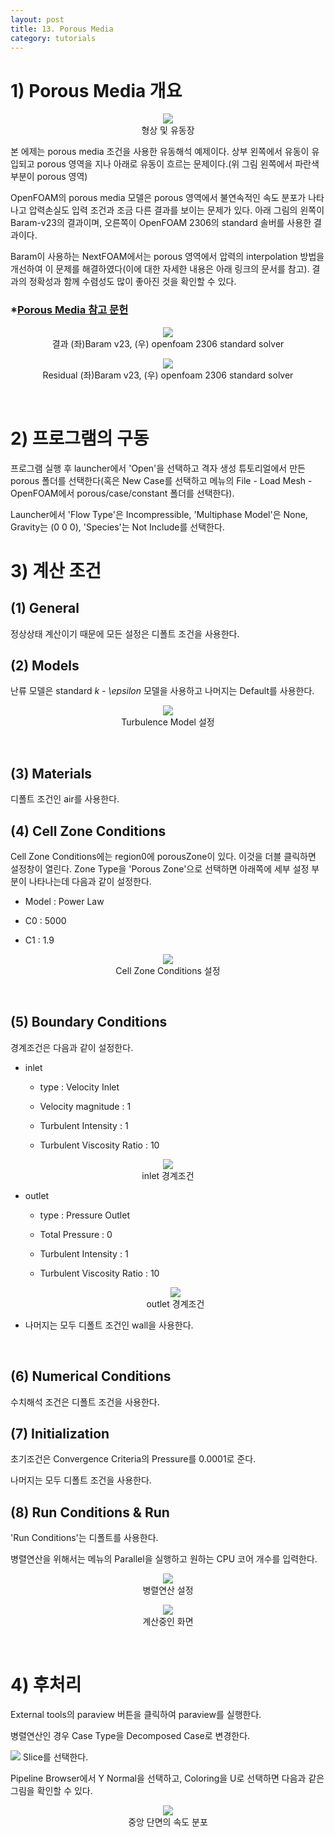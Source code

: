 ```yaml
---
layout: post
title: 13. Porous Media
category: tutorials
---
```


# 1) Porous Media 개요 

<p style="text-align: center">
    <img src="https://github.com/nextfoam/baram-pages/raw/main/screenshots/mesh/porousMedia/intro.png"><br> 형상 및 유동장
</p>

본 에제는 porous media 조건을 사용한 유동해석 예제이다. 상부 왼쪽에서 유동이 유입되고 porous 영역을 지나 아래로 유동이 흐르는 문제이다.(위 그림 왼쪽에서 파란색 부분이 porous 영역)

OpenFOAM의 porous media 모델은 porous 영역에서 불연속적인 속도 분포가 나타나고 압력손실도 입력 조건과 조금 다른 결과를 보이는 문제가 있다. 아래 그림의 왼쪽이 Baram-v23의 결과이며, 오른쪽이 OpenFOAM 2306의 standard 솔버를 사용한 결과이다. 

Baram이 사용하는 NextFOAM에서는 porous 영역에서 압력의 interpolation 방법을 개선하여 이 문제를 해결하였다(이에 대한 자세한 내용은 아래 링크의 문서를 참고). 결과의 정확성과 함께 수렴성도 많이 좋아진 것을 확인할 수 있다.

### *[Porous Media 참고 문헌](https://nextfoam.co.kr/proc/DownloadProc.php?fName=231101140051_yvpJhMF0nY.pdf&realfName=10thOKUCC_OpenFOAM%EC%82%AC%EC%86%8C%ED%95%9C%EB%AC%B8%EC%A0%9C%EB%93%A4.pdf)

<p style="text-align: center">
    <img src="https://github.com/nextfoam/baram-pages/raw/main/screenshots/mesh/porousMedia/res.png"><br> 결과 (좌)Baram v23, (우) openfoam 2306 standard solver
</p>

<p style="text-align: center">
    <img src="https://github.com/nextfoam/baram-pages/raw/main/screenshots/mesh/porousMedia/residual-1.png"><br> Residual (좌)Baram v23, (우) openfoam 2306 standard solver
</p>
<br/>

# 2) 프로그램의 구동

프로그램 실행 후 launcher에서 'Open'을 선택하고 격자 생성 튜토리얼에서 만든 porous 폴더를 선택한다(혹은 New Case를 선택하고 메뉴의 File - Load Mesh - OpenFOAM에서 porous/case/constant 폴더를 선택한다).

Launcher에서 'Flow Type'은 Incompressible, 'Multiphase Model'은 None, Gravity는 (0 0 0), 'Species'는 Not Include를 선택한다.
<br/>

# 3) 계산 조건

## (1) General

정상상태 계산이기 때문에 모든 설정은 디폴트 조건을 사용한다. 

## (2) Models

난류 모델은 standard _k - \epsilon_ 모델을 사용하고 나머지는 Default를 사용한다.

<p style="text-align: center">
    <img src="https://github.com/nextfoam/baram-pages/raw/main/screenshots/porousMedia/turbulence.png"><br> Turbulence Model 설정
</p>
<br/>

## (3) Materials

디폴트 조건인 air를 사용한다.
<br/>

## (4) Cell Zone Conditions

Cell Zone Conditions에는 region0에 porousZone이 있다. 이것을 더블 클릭하면 설정창이 열린다. Zone Type을 'Porous Zone'으로 선택하면 아래쪽에 세부 설정 부분이 나타나는데 다음과 같이 설정한다.

* Model : Power Law

* C0 : 5000

* C1 : 1.9

<p style="text-align: center">
    <img src="https://github.com/nextfoam/baram-pages/raw/main/screenshots/porousMedia/cellZone.png"><br> Cell Zone Conditions 설정
</p>
<br/>

## (5) Boundary Conditions

경계조건은 다음과 같이 설정한다.

* inlet

  + type : Velocity Inlet
  
  + Velocity magnitude : 1
  
  + Turbulent Intensity : 1
  
  + Turbulent Viscosity Ratio : 10 
 
 <p style="text-align: center">
    <img src="https://github.com/nextfoam/baram-pages/raw/main/screenshots/porousMedia/inlet.png"><br> inlet 경계조건
 </p>

* outlet

  + type : Pressure Outlet
  
  + Total Pressure : 0
  
  + Turbulent Intensity : 1
  
  + Turbulent Viscosity Ratio : 10
  
   <p style="text-align: center">
    <img src="https://github.com/nextfoam/baram-pages/raw/main/screenshots/porousMedia/outlet.png"><br> outlet 경계조건
   </p>

* 나머지는 모두 디폴트 조건인 wall을 사용한다.
<br/>

## (6) Numerical Conditions

수치해석 조건은 디폴트 조건을 사용한다.
<br/>

## (7) Initialization

초기조건은 Convergence Criteria의 Pressure를 0.0001로 준다.

나머지는 모두 디폴트 조건을 사용한다.
<br/>

## (8) Run Conditions & Run

'Run Conditions'는 디폴트를 사용한다. 

병렬연산을 위해서는 메뉴의 Parallel을 실행하고 원하는 CPU 코어 개수를 입력한다.

<p style="text-align: center">
    <img src="https://github.com/nextfoam/baram-pages/raw/main/screenshots/porousMedia/parallel.png"><br> 병렬연산 설정
</p>

<p style="text-align: center">
    <img src="https://github.com/nextfoam/baram-pages/raw/main/screenshots/porousMedia/residual.png"><br> 계산중인 화면
</p>
<br/>

# 4) 후처리

External tools의 paraview 버튼을 클릭하여 paraview를 실행한다.

병렬연산인 경우 Case Type을 Decomposed Case로 변경한다.

<p style="text-align: left">
    <img src="https://github.com/nextfoam/baram-pages/raw/main/screenshots/porousMedia/slice.png"> Slice를 선택한다.
</p>

Pipeline Browser에서 Y Normal을 선택하고, Coloring을 U로 선택하면 다음과 같은 그림을 확인할 수 있다.

<p style="text-align: center">
    <img src="https://github.com/nextfoam/baram-pages/raw/main/screenshots/porousMedia/post.png"> <br> 중앙 단면의 속도 분포
</p>
<br/>



